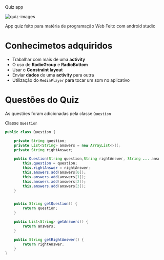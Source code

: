 Quiz app

![quiz-images](readme/app-images.png)

App quiz feito para matéria de programação Web Feito com android studio

# Conhecimetos adquiridos
* Trabalhar com mais de uma **activity**
* O uso de **RadioGroup** e **RadioButtom**
* Usar o **Constraint layout**
* Enviar **dados** de uma **activity** para outra
* Utilização do `MediaPlayer` para tocar um som no aplicativo

# Questões do Quiz

As questões foram adicionadas pela classe `Question`

Classe `Question`

```java
public class Question {

    private String question;
    private List<String> answers = new ArrayList<>();
    private String rightAnswer;

    public Question(String question,String rightAnswer, String ... answers ) {
        this.question = question;
        this.rightAnswer = rightAnswer;
        this.answers.add(answers[0]);
        this.answers.add(answers[1]);
        this.answers.add(answers[2]);
        this.answers.add(answers[3]);
    }


    public String getQuestion() {
        return question;
    }

    public List<String> getAnswers() {
        return answers;
    }

    public String getRightAnswer() {
        return rightAnswer;
    }
}
```
